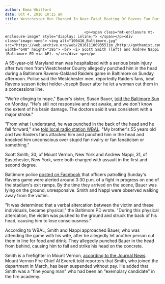 ```yaml
---
author: Emma Whitford
date: Oct 4, 2016 10:15 am
title: Westchester Men Charged In Near-Fatal Beating Of Ravens Fan During Game
---
```


	
										<p><span class="mt-enclosure mt-enclosure-image" style="display: inline;"> </span></p><div class="image-none"> <img alt="100416_Baltimore.jpg" src="https://web.archive.org/web/20161110093551im_/http://gothamist.com/attachments/nyc_ewhitford/100416_Baltimore.jpg" width="640" height="395"> <br> <i> Scott Smith (left) and Andrew Nappi (Baltimore PD via AP). </i></div> <p></p>

<p>A 55-year-old Maryland man was hospitalized with a serious brain injury after two men from Westchester County allegedly punched him in the head during a Baltimore Ravens-Oakland Raiders game in Baltimore on Sunday afternoon. Police said the Westchester men, reportedly Raiders fans, beat Ravens season ticket holder Joseph Bauer after he let a woman cut them in a concessions line. </p>

<p>&quot;We&apos;re clinging to hope,&quot; Bauer&apos;s sister, Susan Bauer, <a href="https://web.archive.org/web/20161110093551/http://www.baltimoresun.com/news/maryland/baltimore-city/bs-md-ci-ravens-fight-20161003-story.html">told the Baltimore Sun</a> on Monday. &quot;He&apos;s still not responsive and not awake, and we don&apos;t know the extent of his brain damage. The doctors said it was consistent with a major stroke.&quot;</p>

<p>&quot;From what I understand, he was punched in the back of the head and he fell forward,&quot; she <a href="https://web.archive.org/web/20161110093551/http://www.wbal.com/article/193612/2/ravens-fan-in-critical-condition-after-assault-at-stadium-2-in-custody">told local radio station WBAL</a>. &quot;My brother&apos;s 55 years old and two Raiders fans attacked him and punched him in the head and knocked him unconscious over stupid fan rivalry or fan fanaticism or something.&quot;</p>

<p>Scott Smith, 30, of Mount Vernon, New York and Andrew Nappi, 31, of Eastchester, New York, were both charged with assault in the first and second degree. </p>

<p>Baltimore police <a href="https://web.archive.org/web/20161110093551/https://www.facebook.com/BaltimoreCityPolice/posts/10153796633096956">posted on Facebook</a> that officers patrolling Sunday&apos;s Ravens game were alerted around 3:30 p.m. of a fight in progress on one of the stadium&apos;s exit ramps. By the time they arrived on the scene, Bauer was lying on the ground, unresponsive. Smith and Nappi were observed walking away from the victim. </p>

<p>&quot;It was determined that a verbal altercation between the victim and these individuals, became physical,&quot; the Baltimore PD wrote. &quot;During this physical altercation, the victim was pushed to the ground and struck the back of his head, causing him to lose consciousness.&quot; </p>

<p>According to WBAL, Smith and Nappi approached Bauer, who was attending the game with his wife, after he allegedly let another person cut them in line for food and drink. They allegedly punched Bauer in the head from behind, causing him to fall and strike his head on the concrete. </p>

<p>Smith is a firefighter in Mount Vernon, <a href="https://web.archive.org/web/20161110093551/http://www.lohud.com/story/news/crime/2016/10/03/westchester-men-fight-baltimore-ravens/91466770/">according to the Journal News</a>. Mount Vernon Fire Chief Al Everett told reporters that Smith, who joined the department in March, has been suspended without pay. He added that Smith was a &quot;fine young man&quot; who had been an &quot;exemplary candidate&quot; in the fire academy. </p>					
										
									
				